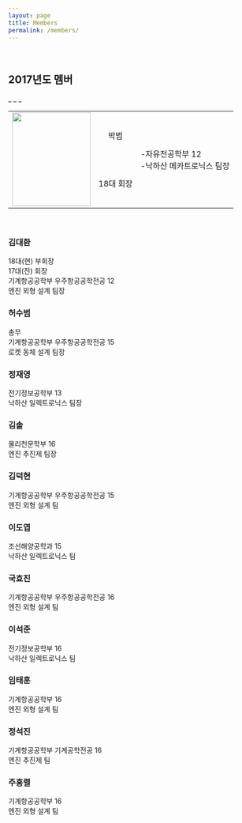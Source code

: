 ```yaml
---
layout: page
title: Members
permalink: /members/
---
```

<br/>
<h2>2017년도 멤버</h2>
_ _ _
<br/>


<table style="width:500px">
<tr>
<td rowspan="2"><img src="https://github.com/hsb6350/hanaro.github.io/blob/master/assets/logo/parkbeom.PNG?raw=true" width="159" height="189"/></td>
<td align="center">박범</td>
<td rowspan="2" align="left">-자유전공학부 12<br/>-낙하산 메카트로닉스 팀장</td>
</tr>
<tr>
<td align="center">18대 회장</td>
</tr>
</table><br/>

<h3>김대환</h3>
18대(현) 부회장<br/>
17대(전) 회장<br/>
기계항공공학부 우주항공공학전공 12<br/>
엔진 외형 설계 팀장<br/>

<h3>허수범</h3>
총무<br/>
기계항공공학부 우주항공공학전공 15<br/>
로켓 동체 설계 팀장<br/>

<h3>정재영</h3>
전기정보공학부 13<br/>
낙하산 일렉트로닉스 팀장<br/>

<h3>김솔</h3>
물리천문학부 16<br/>
엔진 추진제 팀장<br/>

<h3>김덕현</h3>
기계항공공학부 우주항공공학전공 15<br/>
엔진 외형 설계 팀<br/>

<h3>이도엽</h3>
조선해양공학과 15<br/>
낙하산 일렉트로닉스 팀<br/>

<h3>국효진</h3>
기계항공공학부 우주항공공학전공 16<br/>
엔진 외형 설계 팀<br/>

<h3>이석준</h3>
전기정보공학부 16<br/>
낙하산 일렉트로닉스 팀<br/>

<h3>임태훈</h3>
기계항공공학부 16<br/>
엔진 외형 설계 팀<br/>

<h3>정석진</h3>
기계항공공학부 기계공학전공 16<br/>
엔진 추진제 팀<br/>

<h3>주홍렬</h3>
기계항공공학부 16<br/>
엔진 외형 설계 팀<br/>
